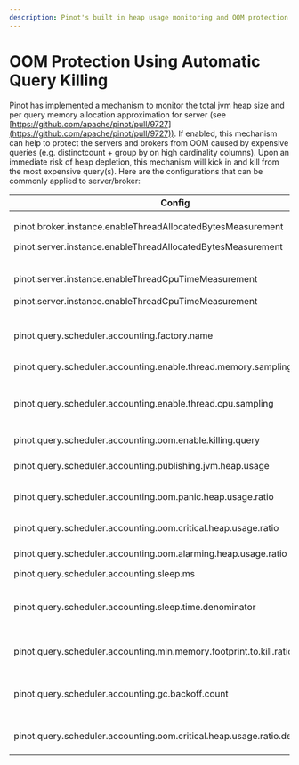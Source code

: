 ```yaml
---
description: Pinot's built in heap usage monitoring and OOM protection
---
```


# OOM Protection Using Automatic Query Killing

Pinot has implemented a mechanism to monitor the total jvm heap size and per query memory allocation approximation for server (see [https://github.com/apache/pinot/pull/9727](https://github.com/apache/pinot/pull/9727)). If enabled, this mechanism can help to protect the servers and brokers from OOM caused by expensive queries (e.g. distinctcount + group by on high cardinality columns). Upon an immediate risk of heap depletion, this mechanism will kick in and kill from the most expensive query(s). Here are the configurations that can be commonly applied to server/broker:

&#x20;

| Config                                                                                                                                   | Default                                                                             | Description                                                                                                                                                                                                               |
| ---------------------------------------------------------------------------------------------------------------------------------------- | ----------------------------------------------------------------------------------- | ------------------------------------------------------------------------------------------------------------------------------------------------------------------------------------------------------------------------- |
| <p>pinot.broker.instance.enableThreadAllocatedBytesMeasurement<br></p><p>pinot.server.instance.enableThreadAllocatedBytesMeasurement</p> | false                                                                               | Use true if one intend to enable this feature to kill  queries by bytes allocated                                                                                                                                         |
| <p>pinot.server.instance.enableThreadCpuTimeMeasurement<br><br>pinot.server.instance.enableThreadCpuTimeMeasurement</p>                  | false                                                                               | Use true if one intend to enable this feature to kill  queries by cpu time                                                                                                                                                |
| pinot.query.scheduler.accounting.factory.name                                                                                            | `DefaultThreadResourceUsageAccountant` which only hardens timeout but no preemption | Use `org.apache.pinot.core.accounting.PerQueryCPUMemAccountantFactory`If one intend to enable this feature                                                                                                                |
| pinot.query.scheduler.accounting.enable.thread.memory.sampling                                                                           | false                                                                               | Account for threads' memory usage of a query, works only for hotspot jvm. If enabled, the killing decision will be based on memory allocated.                                                                             |
| pinot.query.scheduler.accounting.enable.thread.cpu.sampling                                                                              | false                                                                               | Account for threads' cpu time of a query. If memory sampling is disabled/unavailable, the killing decision will be based on CPU time. If both are disabled, the framework will not able to pick the most expensive query. |
| pinot.query.scheduler.accounting.oom.enable.killing.query                                                                                | false                                                                               | Whether the framework will actually commit to kill queries. If disabled, only error message will be logged.                                                                                                               |
| pinot.query.scheduler.accounting.publishing.jvm.heap.usage                                                                               | false                                                                               | Whether the framework periodically publishes the heap usage to Pinot metrics.                                                                                                                                             |
| pinot.query.scheduler.accounting.oom.panic.heap.usage.ratio                                                                              | 0.99                                                                                | When the heap usage exceeds this ratio, the frame work will kill all the queries. This can be set to be >1 to prevent a full killing from happening.                                                                      |
| pinot.query.scheduler.accounting.oom.critical.heap.usage.ratio                                                                           | 0.96                                                                                | When the heap usage exceeds this ratio, the frame work will kill the most expensive query.                                                                                                                                |
| pinot.query.scheduler.accounting.oom.alarming.heap.usage.ratio                                                                           | 0.75                                                                                | When the heap usage exceeds this ratio, the framework will run more frequently to gather stats and prepare to kill queries timely.                                                                                        |
| pinot.query.scheduler.accounting.sleep.ms                                                                                                | 30ms                                                                                | The periodical task for query killing wakes up every 30ms                                                                                                                                                                 |
| pinot.query.scheduler.accounting.sleep.time.denominator                                                                                  | 3 (corresponding to 10ms sleep time at alarming level heap usage)                   | <p>When the heap usage exceeds this alarming level, the sleep time will be <br><code>sleepTime/denominator</code></p>                                                                                                     |
| pinot.query.scheduler.accounting.min.memory.footprint.to.kill.ratio                                                                      | 0.025                                                                               | If a query allocates memory below this ratio of total heap size (Xmx) it will not be killed. This is to prevent aggressive killing when the heap memory is not mainly allocated for queries                               |
| pinot.query.scheduler.accounting.gc.backoff.count                                                                                        | 5                                                                                   | When the framework consecutively kills this many expensive queries it will explicitly trigger gc to reclaim the memory. Should consider use -XX:+ExplicitGCInvokesConcurrent to avoid STW for some gc algorithms.         |
| pinot.query.scheduler.accounting.oom.critical.heap.usage.ratio.delta.after.gc                                                            | 0.15                                                                                | if after gc the heap usage is still above this, kill the most expensive query use this to prevent heap size oscillation and repeatedly triggering gc                                                                      |

